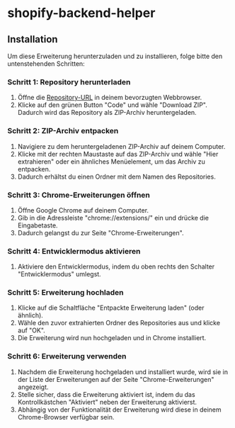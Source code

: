 # shopify-backend-helper

## Installation
Um diese Erweiterung herunterzuladen und zu installieren, folge bitte den untenstehenden Schritten:

### Schritt 1: Repository herunterladen
1. Öffne die [Repository-URL](https://github.com/dein-benutzername/Dein-Repositorium) in deinem bevorzugten Webbrowser.
2. Klicke auf den grünen Button "Code" und wähle "Download ZIP". Dadurch wird das Repository als ZIP-Archiv heruntergeladen.

### Schritt 2: ZIP-Archiv entpacken
1. Navigiere zu dem heruntergeladenen ZIP-Archiv auf deinem Computer.
2. Klicke mit der rechten Maustaste auf das ZIP-Archiv und wähle "Hier extrahieren" oder ein ähnliches Menüelement, um das Archiv zu entpacken.
3. Dadurch erhältst du einen Ordner mit dem Namen des Repositories.

### Schritt 3: Chrome-Erweiterungen öffnen
1. Öffne Google Chrome auf deinem Computer.
2. Gib in die Adressleiste "chrome://extensions/" ein und drücke die Eingabetaste.
3. Dadurch gelangst du zur Seite "Chrome-Erweiterungen".

### Schritt 4: Entwicklermodus aktivieren
1. Aktiviere den Entwicklermodus, indem du oben rechts den Schalter "Entwicklermodus" umlegst.

### Schritt 5: Erweiterung hochladen
1. Klicke auf die Schaltfläche "Entpackte Erweiterung laden" (oder ähnlich).
2. Wähle den zuvor extrahierten Ordner des Repositories aus und klicke auf "OK".
3. Die Erweiterung wird nun hochgeladen und in Chrome installiert.

### Schritt 6: Erweiterung verwenden
1. Nachdem die Erweiterung hochgeladen und installiert wurde, wird sie in der Liste der Erweiterungen auf der Seite "Chrome-Erweiterungen" angezeigt.
2. Stelle sicher, dass die Erweiterung aktiviert ist, indem du das Kontrollkästchen "Aktiviert" neben der Erweiterung aktivierst.
3. Abhängig von der Funktionalität der Erweiterung wird diese in deinem Chrome-Browser verfügbar sein.
